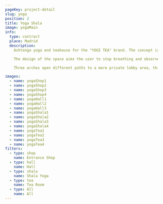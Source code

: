 ```yaml
---
pageKey: project-detail
slug: yoga
position: 2
title: Yoga Shala
image: yogaMain
info:
  type: contract
  place: Madrid
  description:
    Ashtanga yoga and teahouse for the "YOGI TEA" brand. The concept is creating a space of coexistence for yoga lovers, where they live their passion and then read in the library area sharing their experiences while having a cup of tea.

    The design of the space aims the user to stop breathing and observe himself. It's a space created for daily work in oneself, growth and calm.Access through a reception and information point and a small tea store, mats and accessories for practice. Textiles are elements which hang generating theatricality in space and enhancing the great height of the ceilings.

    Three arches open different paths to a more private lobby area, this space is created so that users can leave their belongings and change.The singularity of the building is made up of a very long rectangular space, which allows us to divide it into two, the shala where yoga is practiced and, on the other hand, the tearoom, a patio, the bathrooms and changing rooms and the private store and kitchen for the staff.

images:
  - name: yogaShop1
  - name: yogaShop2
  - name: yogaShop3
  - name: yogaShop4
  - name: yogaHall1
  - name: yogaHall2
  - name: yogaHall3
  - name: yogaShala1
  - name: yogaShala2
  - name: yogaShala3
  - name: yogaShala4
  - name: yogaTea1
  - name: yogaTea2
  - name: yogaTea3
  - name: yogaTea4
filters:
  - type: shop
    name: Entrance Shop
  - type: hall
    name: Hall
  - type: shala
    name: Shala Yoga
  - type: tea
    name: Tea Room
  - type: All
    name: All
---
```


